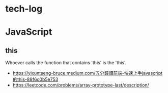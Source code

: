 # tech-log

# JavaScript
## this
Whoever calls the function that contains 'this' is the 'this'.
- https://yixuntseng-bruce.medium.com/五分鐘讀前端-快速上手javascript的this-88f6c0b5e753
- https://leetcode.com/problems/array-prototype-last/description/
